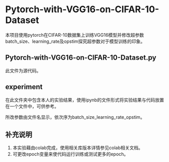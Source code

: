 # Pytorch-with-VGG16-on-CIFAR-10-Dataset
本项目使用pytorch在CIFAR-10数据集上训练VGG16模型并修改超参数batch_size、learning_rate及opstim探究超参数对于模型训练的印象。
## Pytorch-with-VGG16-on-CIFAR-10-Dataset.py
此文件为源代码。
## experiment
在此文件夹中包含本人的实验结果，使用ipynb的文件形式将实验结果与代码放置在一个文件中，可供参考。

所改参数由文件名显示，依次序为batch_size_learning_rate_opstim。

## 补充说明
1. 本实验藉由colab完成，使用相关库版本详情参见colab相关文档。
2. 可更改epoch变量来使代码运行训练或测试更多的epoch。

